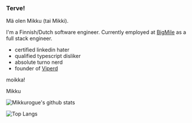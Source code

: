### Terve!

Mä olen Mikku (tai Mikki).

I'm a Finnish/Dutch software engineer. Currently employed at [BigMile](https://www.bigmile.eu) as a full stack engineer.

- certified linkedin hater
- qualified typescript disliker
- absolute turno nerd
- founder of [Viperd](https://github.com/viperdsw)

moikka!

Mikku

![Mikkurogue's github stats](https://github-readme-stats.vercel.app/api?username=mikkurogue&theme=rose_pine&show_icons=true)

![Top Langs](https://github-readme-stats.vercel.app/api/top-langs/?username=mikkurogue&layout=compact&theme=rose_pine)

<!--
**Mikkelzu/mikkelzu** is a ✨ _special_ ✨ repository because its `README.md` (this file) appears on your GitHub profile.

Here are some ideas to get you started:

- 🔭 I’m currently working on ...
- 🌱 I’m currently learning ...
- 👯 I’m looking to collaborate on ...
- 🤔 I’m looking for help with ...
- 💬 Ask me about ...
- 📫 How to reach me: ...
- 😄 Pronouns: ...
- ⚡ Fun fact: ...
-->
